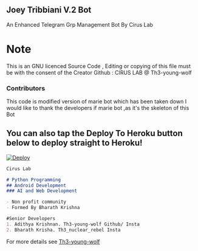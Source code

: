 ## Joey Tribbiani V.2 Bot

An Enhanced Telegram Grp Management Bot By Cirus Lab

# Note
This is an GNU licenced Source Code , Editing or copying of this file must be with the consent of the Creator
Github : CIRUS LAB @ Th3-young-wolf

### Contributors

This code is modified version of marie bot which has been taken down
I would like to thank the developers if marie bot ,as it's the skeleton of this Bot

## You can also tap the Deploy To Heroku button below to deploy straight to Heroku!

[![Deploy](https://www.herokucdn.com/deploy/button.svg)](https://heroku.com/deploy?template=https://github.com/Th3-young-wolf/Barney-Stinson)

```markdown
Cirus Lab

# Python Programming
## Android Development
### AI and Web Development

- Non profit community
- Formed By Bharath Krishna

#Senior Developers
1. Adithya Krishnan. Th3-young-wolf Github/ Insta
2. Bharath Krisha. Th3_nuclear_rebel Insta

```

For more details see [Th3-young-wolf](https://github.com/Th3-young-wolf/)

